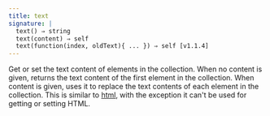 ```yaml
---
title: text
signature: |
  text() ⇒ string
  text(content) ⇒ self
  text(function(index, oldText){ ... }) ⇒ self [v1.1.4]
---
```


Get or set the text content of elements in the collection. When no content is
given, returns the text content of the first element in the collection. When
content is given, uses it to replace the text contents of each element in the
collection. This is similar to [html](#html), with the exception it can't be
used for getting or setting HTML.
